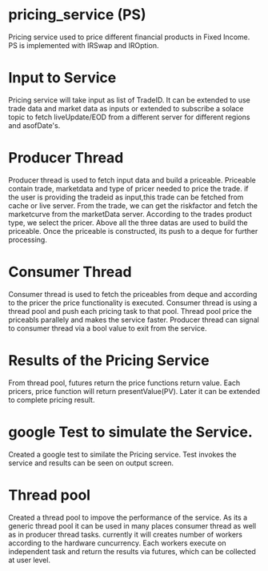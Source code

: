 # pricing_service (PS)
Pricing service used to price different financial products in Fixed Income.
PS is implemented with IRSwap and IROption.

# Input to Service
Pricing service will take input as list of TradeID.
It can be extended to use trade data and market data as inputs or extended to subscribe a solace topic to fetch liveUpdate/EOD from a different server for different regions and asofDate's.

# Producer Thread
Producer thread is used to fetch input data and build a priceable.
Priceable contain trade, marketdata and type of pricer needed to price the trade.
	if the user is providing the tradeid as input,this trade can be fetched from cache or live server.
	From the trade, we can get the riskfactor and fetch the marketcurve from the marketData server.
	According to the trades product type, we select the pricer.
	Above all the three datas are used to build the priceable.
Once the priceable is constructed, its push to a deque for further processing.

# Consumer Thread
Consumer thread is used to fetch the priceables from deque and according to the pricer the price functionality is executed.
Consumer thread is using a thread pool and push each pricing task to that pool.
Thread pool price the priceabls parallely and makes the service faster.
Producer thread can signal to consumer thread via a bool value to exit from the service.

# Results of the  Pricing Service
From thread pool, futures return the price functions return value.
Each pricers, price function will return presentValue(PV).
Later it can be extended to complete pricing result.

# google Test to simulate the Service.
Created a google test to similate the Pricing service.
Test invokes the service and results can be seen on output screen.

# Thread pool
Created a thread pool to impove the performance of the service.
As its a generic thread pool it can be used in many places consumer thread as well as in producer thread tasks.
currently it will creates number of workers according to the hardware cuncurrency. 
Each workers execute on independent task and return the results via futures, which can be collected at user level.


